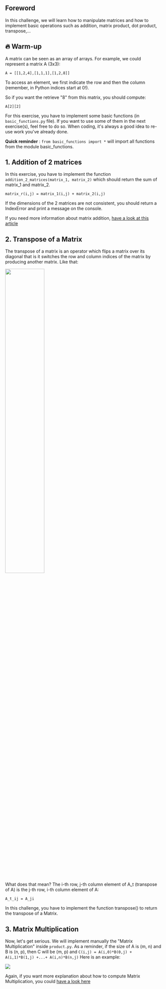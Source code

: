 ## Foreword

In this challenge, we will learn how to manipulate matrices and how to implement basic operations such as addition, matrix product, dot product, transpose,...

## 🔥 Warm-up

A matrix can be seen as an array of arrays. For example, we could represent a matrix A (3x3):

```
A = [[1,2,4],[1,1,1],[1,2,8]]
```

To access an element, we first indicate the row and then the column (remember, in Python indices start at 0!).

So if you want the retrieve "8" from this matrix, you should compute:

`A[2][2]`

For this exercise, you have to implement some basic functions (in `basic_functions.py` file). If you want to use some of them in the next exercise(s), feel free to do so. When coding, it's always a good idea to re-use work you've already done.

**Quick reminder** : `from basic_functions import *` will import all functions from the module basic_functions.

## 1. Addition of 2 matrices

In this exercise, you have to implement the function `addition_2_matrices(matrix_1, matrix_2)` which should return the sum of matrix_1 and matrix_2.

`
matrix_r(i,j) = matrix_1(i,j) + matrix_2(i,j)
`

If the dimensions of the 2 matrices are not consistent, you should return a IndexError and print a message on the console.

If you need more information about matrix addition, [have a look at this article](https://en.wikipedia.org/wiki/Matrix_addition)

## 2. Transpose of a Matrix

The transpose of a matrix is an operator which flips a matrix over its diagonal that is it switches the row and column indices of the matrix by producing another matrix. Like that:

<img src="https://res.cloudinary.com/wagon/image/upload/v1571240356/matrix-transpose_rqsuev.jpg" height="50%" width="50%">

What does that mean? The i-th row, j-th column element of A_t (transpose of A) is the j-th row, i-th column element of A:

`A_t_ij = A_ji`

In this challenge, you have to implement the function transpose() to return the transpose of a Matrix.



## 3. Matrix Multiplication

Now, let's get serious. We will implement manually the "Matrix Multiplication" inside `product.py`. As a reminder, if the size of A is (m, n) and B is (n, p), then C will be (m, p) and `C(i,j) = A(i,0)*B(0,j) + A(i,1)*B(1,j) +...+ A(i,n)*B(n,j)` Here is an example:

<img src="https://res.cloudinary.com/wagon/image/upload/v1571240577/matrice-multiplication_arv48i.gif" >

Again, if you want more explanation about how to compute Matrix Multiplication, you could [have a look here](https://en.wikipedia.org/wiki/Matrix_multiplication)
